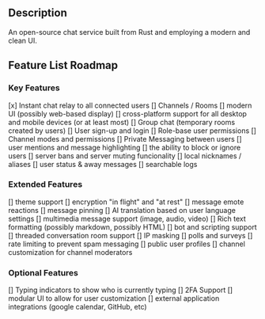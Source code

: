 ## Description
An open-source chat service built from Rust and employing a modern and clean UI.

## Feature List Roadmap
### Key Features
[x] Instant chat relay to all connected users
[] Channels / Rooms
[] modern UI (possibly web-based display)
[] cross-platform support for all desktop and mobile devices (or at least most)
[] Group chat (temporary rooms created by users)
[] User sign-up and login
[] Role-base user permissions
[] Channel modes and permissions
[] Private Messaging between users
[] user mentions and message highlighting
[] the ability to block or ignore users
[] server bans and server muting funcionality
[] local nicknames / aliases
[] user status & away messages
[] searchable logs
### Extended Features
[] theme support
[] encryption "in flight" and "at rest"
[] message emote reactions
[] message pinning
[] AI translation based on user language settings
[] multimedia message support (image, audio, video)
[] Rich text formatting (possibly markdown, possibly HTML)
[] bot and scripting support
[] threaded conversation room support
[] IP masking
[] polls and surveys
[] rate limiting to prevent spam messaging
[] public user profiles
[] channel customization for channel moderators
### Optional Features
[] Typing indicators to show who is currently typing
[] 2FA Support
[] modular UI to allow for user customization
[] external application integrations (google calendar, GitHub, etc)

